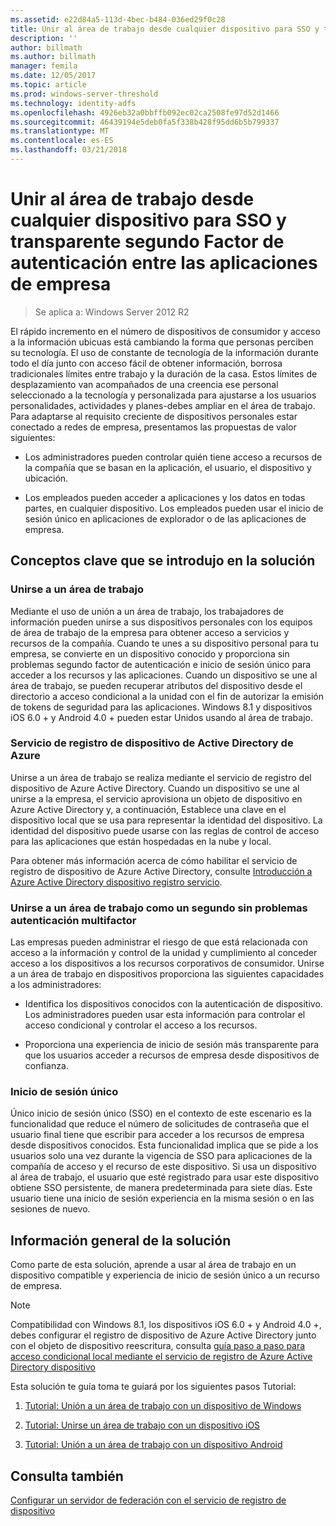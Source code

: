 ```yaml
---
ms.assetid: e22d84a5-113d-4bec-b484-036ed29f0c28
title: Unir al área de trabajo desde cualquier dispositivo para SSO y transparente segundo Factor de autenticación entre las aplicaciones de empresa
description: ''
author: billmath
ms.author: billmath
manager: femila
ms.date: 12/05/2017
ms.topic: article
ms.prod: windows-server-threshold
ms.technology: identity-adfs
ms.openlocfilehash: 4926eb32a0bbffb092ec02ca2508fe97d52d1466
ms.sourcegitcommit: 46439194e5deb0fa5f338b428f95dd6b5b799337
ms.translationtype: MT
ms.contentlocale: es-ES
ms.lasthandoff: 03/21/2018
---
```

# <a name="join-to-workplace-from-any-device-for-sso-and-seamless-second-factor-authentication-across-company-applications"></a>Unir al área de trabajo desde cualquier dispositivo para SSO y transparente segundo Factor de autenticación entre las aplicaciones de empresa

>Se aplica a: Windows Server 2012 R2

El rápido incremento en el número de dispositivos de consumidor y acceso a la información ubicuas está cambiando la forma que personas perciben su tecnología. El uso de constante de tecnología de la información durante todo el día junto con acceso fácil de obtener información, borrosa tradicionales límites entre trabajo y la duración de la casa. Estos límites de desplazamiento van acompañados de una creencia ese personal seleccionado a la tecnología y personalizada para ajustarse a los usuarios personalidades, actividades y planes-debes ampliar en el área de trabajo. Para adaptarse al requisito creciente de dispositivos personales estar conectado a redes de empresa, presentamos las propuestas de valor siguientes:

-   Los administradores pueden controlar quién tiene acceso a recursos de la compañía que se basan en la aplicación, el usuario, el dispositivo y ubicación.

-   Los empleados pueden acceder a aplicaciones y los datos en todas partes, en cualquier dispositivo. Los empleados pueden usar el inicio de sesión único en aplicaciones de explorador o de las aplicaciones de empresa.

## <a name="key-concepts-introduced-in-the-solution"></a>Conceptos clave que se introdujo en la solución

### <a name="workplace-join"></a>Unirse a un área de trabajo
Mediante el uso de unión a un área de trabajo, los trabajadores de información pueden unirse a sus dispositivos personales con los equipos de área de trabajo de la empresa para obtener acceso a servicios y recursos de la compañía. Cuando te unes a su dispositivo personal para tu empresa, se convierte en un dispositivo conocido y proporciona sin problemas segundo factor de autenticación e inicio de sesión único para acceder a los recursos y las aplicaciones. Cuando un dispositivo se une al área de trabajo, se pueden recuperar atributos del dispositivo desde el directorio a acceso condicional a la unidad con el fin de autorizar la emisión de tokens de seguridad para las aplicaciones. Windows 8.1 y dispositivos iOS 6.0 + y Android 4.0 + pueden estar Unidos usando al área de trabajo.

### <a name="BKMK_DRS"></a>Servicio de registro de dispositivo de Active Directory de Azure
Unirse a un área de trabajo se realiza mediante el servicio de registro del dispositivo de Azure Active Directory. Cuando un dispositivo se une al unirse a la empresa, el servicio aprovisiona un objeto de dispositivo en Azure Active Directory y, a continuación, Establece una clave en el dispositivo local que se usa para representar la identidad del dispositivo. La identidad del dispositivo puede usarse con las reglas de control de acceso para las aplicaciones que están hospedadas en la nube y local.

Para obtener más información acerca de cómo habilitar el servicio de registro de dispositivo de Azure Active Directory, consulte [Introducción a Azure Active Directory dispositivo registro servicio](https://msdn.microsoft.com/6a14cb1f-a058-4453-8ede-d9f4a66a7073.aspx).

### <a name="workplace-join-as-a-seamless-second-factor-authentication"></a>Unirse a un área de trabajo como un segundo sin problemas autenticación multifactor
Las empresas pueden administrar el riesgo de que está relacionada con acceso a la información y control de la unidad y cumplimiento al conceder acceso a los dispositivos a los recursos corporativos de consumidor. Unirse a un área de trabajo en dispositivos proporciona las siguientes capacidades a los administradores:

-   Identifica los dispositivos conocidos con la autenticación de dispositivo. Los administradores pueden usar esta información para controlar el acceso condicional y controlar el acceso a los recursos.

-   Proporciona una experiencia de inicio de sesión más transparente para que los usuarios acceder a recursos de empresa desde dispositivos de confianza.

### <a name="single-sign-on"></a>Inicio de sesión único
Único inicio de sesión único (SSO) en el contexto de este escenario es la funcionalidad que reduce el número de solicitudes de contraseña que el usuario final tiene que escribir para acceder a los recursos de empresa desde dispositivos conocidos. Esta funcionalidad implica que se pide a los usuarios solo una vez durante la vigencia de SSO para aplicaciones de la compañía de acceso y el recurso de este dispositivo. Si usa un dispositivo al área de trabajo, el usuario que esté registrado para usar este dispositivo obtiene SSO persistente, de manera predeterminada para siete días. Este usuario tiene una inicio de sesión experiencia en la misma sesión o en las sesiones de nuevo.

## <a name="solution-overview"></a>Información general de la solución
Como parte de esta solución, aprende a usar al área de trabajo en un dispositivo compatible y experiencia de inicio de sesión único a un recurso de empresa.

> [!NOTE]
> Compatibilidad con Windows 8.1, los dispositivos iOS 6.0 + y Android 4.0 +, debes configurar el registro de dispositivo de Azure Active Directory junto con el objeto de dispositivo reescritura, consulta [guía paso a paso para acceso condicional local mediante el servicio de registro de Azure Active Directory dispositivo](https://msdn.microsoft.com/library/azure/dn788908.aspx)

Esta solución te guía toma te guiará por los siguientes pasos Tutorial:

1.  [Tutorial: Unión a un área de trabajo con un dispositivo de Windows](../../ad-fs/operations/Walkthrough--Workplace-Join-with-a-Windows-Device.md)

2.  [Tutorial: Unirse un área de trabajo con un dispositivo iOS](../../ad-fs/operations/Walkthrough--Workplace-Join-with-an-iOS-Device.md)

3.  [Tutorial: Unión a un área de trabajo con un dispositivo Android](../../ad-fs/operations/walkthrough--workplace-join-to-an-android-device.md)

## <a name="see-also"></a>Consulta también
[Configurar un servidor de federación con el servicio de registro de dispositivo](../deployment/configure-a-federation-server-with-device-registration-service.md)




